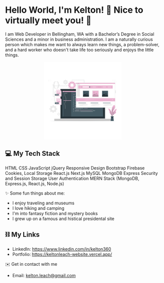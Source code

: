 <!-- <p align="center">
<img 
     src='' 
     alt='cute computer icon'
     width='100%'
     style='margin: 0 auto'
/>
</p> -->

# Hello World, I'm Kelton! 👋 Nice to virtually meet you! 🙂

I am Web Developer in Bellingham, WA with a Bachelor’s Degree in Social Sciences and a minor in business administration. I am a naturally curious person which makes me want to always learn new things, a problem-solver, and a hard worker who doesn't take life too seriously and enjoys the little things.

<p align="center">
<img 
     src='./Static website-cuate.png' 
     alt='cute computer icon'
     width='50%'
     style='margin: 0 auto'
/>
</p>

## 💻 My Tech Stack<br>

HTML
CSS
JavaScript
jQuery
Responsive Design
Bootstrap
Firebase
Cookies, Local Storage
React.js
Next.js
MySQL
MongoDB
Express
Security and Session Storage
User Authentication
MERN Stack (MongoDB, Express.js, React.js, Node.js)


✨ Some fun things about me:
* I enjoy traveling and museums
* I love hiking and camping
* I'm into fantasy fiction and mystery books
* I grew up on a famous and histical presidental site



## ⛓ My Links
* LinkedIn: https://www.linkedin.com/in/kelton360
* Portfolio: https://keltonleach-website.vercel.app/

✉️ Get in contact with me 
* Email: kelton.leach@gmail.com
